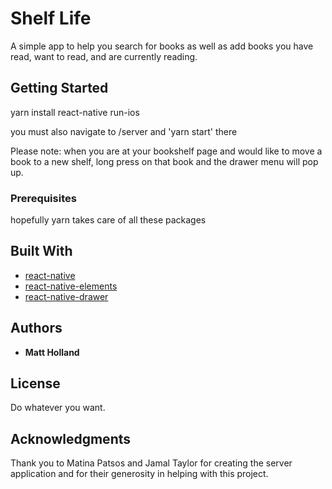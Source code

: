 # Shelf Life

A simple app to help you search for books as well as add books you have read, want to read, and are currently reading.

## Getting Started

yarn install
react-native run-ios

you must also navigate to /server and 'yarn start' there

Please note: when you are at your bookshelf page and would like to move a book to a new shelf, long press on that book and the drawer menu will pop up.

### Prerequisites

hopefully yarn takes care of all these packages

## Built With

- [react-native](https://facebook.github.io/react-native/)
- [react-native-elements](https://github.com/react-native-training/react-native-elements)
- [react-native-drawer](https://github.com/root-two/react-native-drawer)

## Authors

- **Matt Holland**

## License

Do whatever you want.

## Acknowledgments

Thank you to Matina Patsos and Jamal Taylor for creating the server application and for their generosity in helping with this project.
